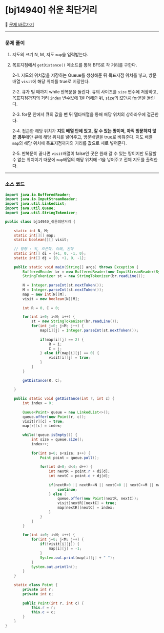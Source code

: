 # [bj14940] 쉬운 최단거리

📖 [문제 바로가기](https://www.acmicpc.net/problem/14940)



---

### 문제 풀이

1. 지도의 크기 N, M, 지도 `map`을 입력받는다.

2. 목표지점에서 `getDistance()` 메소드를 통해 BFS로 각 거리를 구한다.

   2-1.	지도의 위치값을 저장하는 Queue를 생성해준 뒤 목표지점 위치를 넣고, 방문배열 `visit`에 해당 위치를 true로 저장한다.

   2-2.	큐가 빌 때까지 while 반복문을 돌린다. 큐의 사이즈를 `size` 변수에 저장하고, 목표지점까지의 거리 `index` 변수값에 1을 더해준 뒤, `size`의 값만큼 for문을 돌린다.

   2-3.	for문 안에서 큐의 값을 뺀 뒤 델타배열을 통해 해당 위치의 상하좌우에 접근한다.

   2-4. 	접근한 해당 위치가 **지도 배열 안에 있고, 갈 수 있는 땅이며, 아직 방문하지 않은 경우**에만 큐에 해당 위치를 넣어주고, 방문배열을 true로 바꿔준다. 지도 배열 `map`의 해당 위치에 목표지점까지의 거리를 값으로 새로 넣어준다.

   2-5.	반복문이 끝나면 `visit`배열이 false인 곳은 원래 갈 수 있는 땅이지만 도달할 수 없는 위치이기 때문에  `map`배열의 해당 위치에 -1을 넣어주고 전체 지도를 출력한다.



---

### 소스 코드

```java
import java.io.BufferedReader;
import java.io.InputStreamReader;
import java.util.LinkedList;
import java.util.Queue;
import java.util.StringTokenizer;

public class bj14940_쉬운최단거리 {
	
	static int N, M;
	static int[][] map;
	static boolean[][] visit;
	
	// 방향 : 위, 오른쪽, 아래, 왼쪽
	static int[] di = {+1, 0, -1, 0};
	static int[] dj = {0, +1, 0, -1};
	
	public static void main(String[] args) throws Exception {
		BufferedReader br = new BufferedReader(new InputStreamReader(System.in));
		StringTokenizer st = new StringTokenizer(br.readLine());
		
		N = Integer.parseInt(st.nextToken());
		M = Integer.parseInt(st.nextToken());
		map = new int[N][M];
		visit = new boolean[N][M];
		
		int R = 0, C = 0;

		for(int i=0; i<N; i++) {
			st = new StringTokenizer(br.readLine());
			for(int j=0; j<M; j++) {
				map[i][j] = Integer.parseInt(st.nextToken());
				
				if(map[i][j] == 2) {
					R = i;
					C = j;
				} else if(map[i][j] == 0) {
					visit[i][j] = true;
				}
			}
		}
		
		getDistance(R, C);
		
	}
	
	public static void getDistance(int r, int c) {
		int index = 0;
		
		Queue<Point> queue = new LinkedList<>();
		queue.offer(new Point(r, c));
		visit[r][c] = true;
		map[r][c] = index;
		
		while(!queue.isEmpty()) {
			int size = queue.size();
			index++;
			
			for(int s=0; s<size; s++) {
				Point point = queue.poll();
				
				for(int d=0; d<4; d++) {
					int nextR = point.r + di[d];
					int nextC = point.c + dj[d];
					
					if(nextR<0 || nextR>=N || nextC<0 || nextC>=M || map[nextR][nextC] == 0 || visit[nextR][nextC]) {
						continue;
					} else {
						queue.offer(new Point(nextR, nextC));
						visit[nextR][nextC] = true;
						map[nextR][nextC] = index;
					}
				}
			}
		}
		
		for(int i=0; i<N; i++) {
			for(int j=0; j<M; j++) {
				if(!visit[i][j]) {
					map[i][j] = -1;
				}
				System.out.print(map[i][j] + " ");
			}
			System.out.println();
		}
	}
	
	static class Point {
		private int r;
		private int c;
		
		public Point(int r, int c) {
			this.r = r;
			this.c = c;
		}
	}
}
```



